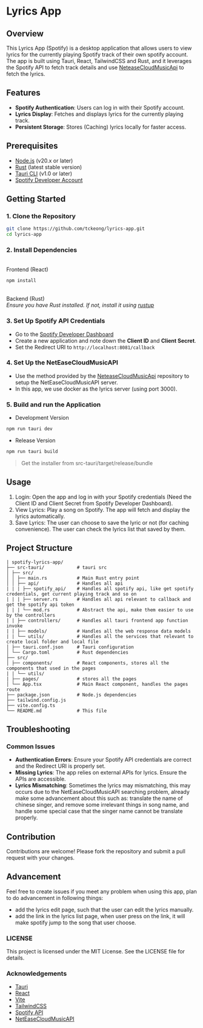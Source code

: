 # Lyrics App

## Overview

This Lyrics App (Spotify) is a desktop application that allows users to view lyrics for the currently playing Spotify track of their own spotify account. The app is built using Tauri, React, TailwindCSS and Rust, and it leverages the Spotify API to fetch track details and use [NeteaseCloudMusicApi](https://gitlab.com/Binaryify/neteasecloudmusicapi) to fetch the lyrics.

## Features

- **Spotify Authentication**: Users can log in with their Spotify account.
- **Lyrics Display**: Fetches and displays lyrics for the currently playing track.
- **Persistent Storage**: Stores (Caching) lyrics locally for faster access.

## Prerequisites

- [Node.js](https://nodejs.org/en/) (v20.x or later)
- [Rust](https://www.rust-lang.org/) (latest stable version)
- [Tauri CLI](https://tauri.app) (v1.0 or later)
- [Spotify Developer Account](https://developer.spotify.com/)

## Getting Started

### 1. Clone the Repository

```bash
git clone https://github.com/tckeong/lyrics-app.git
cd lyrics-app
```

### 2. Install Dependencies

\
Frontend (React)

```bash
npm install
```

\
Backend (Rust) \
_Ensure you have Rust installed. If not, install it using [rustup](https://rustup.rs/)_

### 3. Set Up Spotify API Credentials

- Go to the [Spotify Developer Dashboard](https://developer.spotify.com/dashboard)
- Create a new application and note down the **Client ID** and **Client Secret**.
- Set the Redirect URI to `http://localhost:8081/callback`

### 4. Set Up the NetEaseCloudMusicAPI

- Use the method provided by the [NeteaseCloudMusicApi]("https://gitlab.com/Binaryify/neteasecloudmusicapi") repository to setup the NetEaseCloudMusicAPI server.
- In this app, we use docker as the lyrics server (using port 3000).

### 5. Build and run the Application

- Development Version

```bash
npm run tauri dev
```

- Release Version

```bash
npm run tauri build
```

> Get the installer from src-tauri/target/release/bundle

## Usage

1. Login: Open the app and log in with your Spotify credentials (Need the Client ID and Client Secret from Spotify Developer Dashboard).
2. View Lyrics: Play a song on Spotify. The app will fetch and display the lyrics automatically.
3. Save Lyrics: The user can choose to save the lyric or not (for caching convenience). The user can check the lyrics list that saved by them.

## Project Structure

```
| spotify-lyrics-app/
├── src-tauri/            # tauri src
│ ├── src/
│ │ ├── main.rs           # Main Rust entry point
│ │ ├── api/              # Handles all api
| | | ├── spotify_api/    # Handles all spotify api, like get spotify credentials, get current playing track and so on
| | | ├── server.rs       # Handles all api relevant to callback and get the spotify api token
| | | └── mod.rs          # Abstract the api, make them easier to use by the controllers
| | ├── controllers/      # Handles all tauri frontend app function invoke
| | ├── models/           # Handles all the web response data models
| | └── utils/            # Handles all the services that relevant to create local folder and local file
│ ├── tauri.conf.json     # Tauri configuration
│ └── Cargo.toml          # Rust dependencies
├── src/
│ ├── components/         # React components, stores all the components that used in the pages
| | └── utils/
| ├── pages/              # stores all the pages
│ └── App.tsx             # Main React component, handles the pages route
├── package.json          # Node.js dependencies
├── tailwind.config.js
├── vite.config.ts
└── README.md             # This file
```

## Troubleshooting

### Common Issues

- **Authentication Errors**: Ensure your Spotify API credentials are correct and the Redirect URI is properly set.
- **Missing Lyrics**: The app relies on external APIs for lyrics. Ensure the APIs are accessible.
- **Lyrics Mismatching**: Sometimes the lyrics may mismatching, this may occurs due to the NetEaseCloudMusicAPI searching problem, already make some advancement about this such as: translate the name of chinese singer, and remove some irrelevant things in song name, and handle some special case that the singer name cannot be translate properly.

## Contribution

Contributions are welcome! Please fork the repository and submit a pull request with your changes.

## Advancement

Feel free to create issues if you meet any problem when using this app, plan to do advancement in following things:

- add the lyrics edit page, such that the user can edit the lyrics manually.
- add the link in the lyrics list page, when user press on the link, it will make spotify jump to the song that user choose.

### LICENSE

This project is licensed under the MIT License. See the LICENSE file for details.

### Acknowledgements

- [Tauri](https://tauri.app)
- [React](https://react.dev/)
- [Vite](https://vitejs.dev/)
- [TailwindCSS](https://tailwindcss.com/)
- [Spotify API](https://developer.spotify.com/documentation/web-api)
- [NetEaseCloudMusicAPI](https://gitlab.com/Binaryify/neteasecloudmusicapi)
